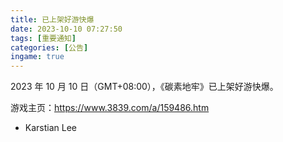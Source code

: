 ```yaml
---
title: 已上架好游快爆
date: 2023-10-10 07:27:50
tags: [重要通知]
categories: [公告]
ingame: true
---
```


2023 年 10 月 10 日（GMT+08:00），《碳素地牢》已上架好游快爆。

<!-- DESC_END -->

游戏主页：https://www.3839.com/a/159486.htm

- Karstian Lee
